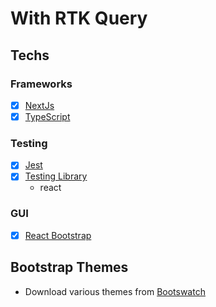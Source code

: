 # With RTK Query

## Techs

### Frameworks

- [x] [NextJs](nextjs.org/)
- [x] [TypeScript](typescript.org)

### Testing

- [x] [Jest](jestjs.io/docs/tutorial-react)
- [x] [Testing Library](testing-library.com/)
  - react

### GUI

- [x] [React Bootstrap](react-bootstrap.github.io)

## Bootstrap Themes

- Download various themes from [Bootswatch](https://bootswatch.com/)
